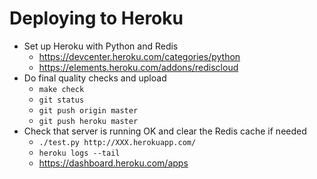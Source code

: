 Deploying to Heroku
===================

* Set up Heroku with Python and Redis
    - <https://devcenter.heroku.com/categories/python>
    - <https://elements.heroku.com/addons/rediscloud>
* Do final quality checks and upload
    - `make check`
    - `git status`
    - `git push origin master`
    - `git push heroku master`
* Check that server is running OK and clear the Redis cache if needed
    - `./test.py http://XXX.herokuapp.com/`
    - `heroku logs --tail`
    - <https://dashboard.heroku.com/apps>

